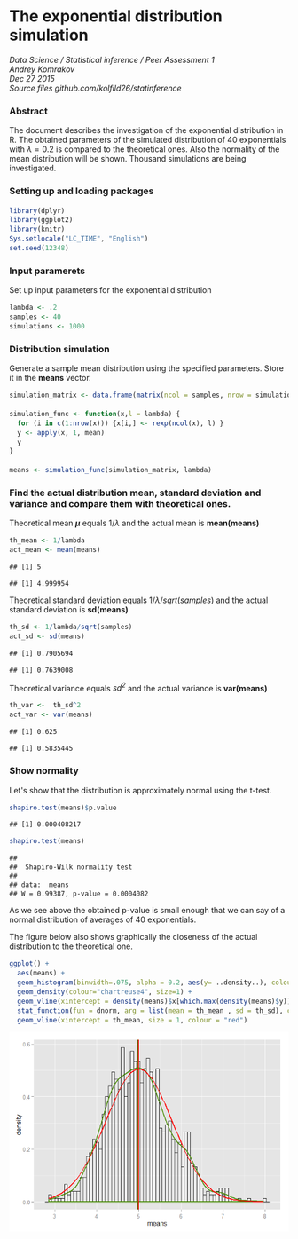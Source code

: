 # The exponential distribution simulation
_Data Science / Statistical inference / Peer Assessment 1_   
_Andrey Komrakov_  
_Dec 27 2015_  
_Source files github.com/kolfild26/statinference_  

### Abstract
The document describes the investigation of the exponential distribution in R. The obtained parameters of the simulated distribution of 40 exponentials with $\lambda= 0.2$ is compared to the theoretical ones. Also the normality of the mean distribution will be shown. Thousand simulations are being investigated.


### Setting up and loading packages

```r
library(dplyr)
library(ggplot2)
library(knitr)
Sys.setlocale("LC_TIME", "English")
set.seed(12348)
```

### Input paramerets
Set up input parameters for the exponential distribution

```r
lambda <- .2
samples <- 40
simulations <- 1000
```

### Distribution simulation
Generate a sample mean distribution using the specified parameters. Store it in the **means** vector.

```r
simulation_matrix <- data.frame(matrix(ncol = samples, nrow = simulations))

simulation_func <- function(x,l = lambda) {
  for (i in c(1:nrow(x))) {x[i,] <- rexp(ncol(x), l) }
  y <- apply(x, 1, mean)
  y
}

means <- simulation_func(simulation_matrix, lambda)
```

### Find the actual distribution mean, standard deviation and variance and compare them with theoretical ones.
Theoretical mean **$\mu$** equals $1 /\lambda$ and the actual mean is **mean(means)**


```r
th_mean <- 1/lambda
act_mean <- mean(means)
```

```
## [1] 5
```

```
## [1] 4.999954
```

Theoretical standard deviation equals $1 /\lambda/sqrt(samples)$ and the actual standard deviation is **sd(means)**


```r
th_sd <- 1/lambda/sqrt(samples)
act_sd <- sd(means)
```


```
## [1] 0.7905694
```

```
## [1] 0.7639008
```

Theoretical variance equals _$sd^2$_ and the actual variance is **var(means)**


```r
th_var <-  th_sd^2
act_var <- var(means)
```


```
## [1] 0.625
```

```
## [1] 0.5835445
```


### Show normality
Let's show that the distribution is approximately normal using the t-test.


```r
shapiro.test(means)$p.value
```

```
## [1] 0.000408217
```

```r
shapiro.test(means)
```

```
## 
## 	Shapiro-Wilk normality test
## 
## data:  means
## W = 0.99387, p-value = 0.0004082
```

As we see above the obtained p-value is small enough that we can say of a normal distribution of averages of 40 exponentials.

The figure below also shows graphically the closeness of the actual distribution to the theoretical one.

```r
ggplot() +
  aes(means) +
  geom_histogram(binwidth=.075, alpha = 0.2, aes(y= ..density..), colour="black", fill="white") +
  geom_density(colour="chartreuse4", size=1) +
  geom_vline(xintercept = density(means)$x[which.max(density(means)$y)], size=1, colour="chartreuse4") +
  stat_function(fun = dnorm, arg = list(mean = th_mean , sd = th_sd), colour = "red", size=1) +
  geom_vline(xintercept = th_mean, size = 1, colour = "red")
```

![](exp_simulation_files/figure-html/normplot-1.png) 



